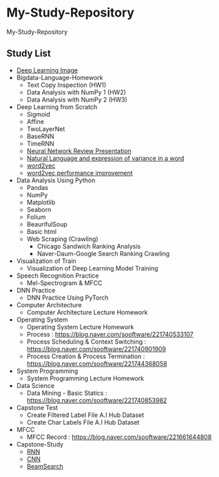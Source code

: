 # My-Study-Repository
 My-Study-Repository  
 
 ## Study List
 * [Deep Learning Image](https://github.com/sh951011/My-Study-Repository/blob/master/deeplearningimage.pdf)
 * Bigdata-Language-Homework  
   + Text Copy Inspection (HW1)  
   + Data Analysis with NumPy 1 (HW2)  
   + Data Analysis with NumPy 2 (HW3)  
 * Deep Learning from Scratch
   + Sigmoid
   + Affine
   + TwoLayerNet
   + BaseRNN
   + TimeRNN
   + [Neural Network Review Presentation](https://github.com/sh951011/My-Study-Repository/blob/master/Deep-Learning-from-Scratch-1_2/Presentation/DL_Chapter1.pdf)
   + [Natural Language and expression of variance in a word](https://github.com/sh951011/My-Study-Repository/blob/master/Deep-Learning-from-Scratch-1_2/Presentation/DL_Chaper2.pdf)
   + [word2vec](https://github.com/sh951011/My-Study-Repository/blob/master/Deep-Learning-from-Scratch-1_2/Presentation/DL_Chaper3.pdf)
   + [word2vec performance improvement](https://github.com/sh951011/My-Study-Repository/blob/master/Deep-Learning-from-Scratch-1_2/Presentation/DL_Chaper4.pdf)
 * Data Analysis Using Python
   + Pandas
   + NumPy
   + Matplotlib
   + Seaborn
   + Folium
   + BeaurifulSoup
   + Basic html
   + Web Scraping (Crawling)
     + Chicago Sandwich Ranking Analysis
     + Naver-Daum-Google Search Ranking Crawling  
 * Visualization of Train
   + Visualization of Deep Learning Model Training
 * Speech Recognition Practice
   + Mel-Spectrogram & MFCC
 * DNN Practice
   + DNN Practice Using PyTorch
 * Computer Architecture  
   + Computer Architecture Lecture Homework
 * Operating System
   + Operating System Lecture Homework
   + Process : https://blog.naver.com/sooftware/221740533107
   + Process Scheduling & Context Switching : https://blog.naver.com/sooftware/221740901909
   + Process Creation & Process Termination : https://blog.naver.com/sooftware/221744368058
 * System Programming
   + System Programming Lecture Homework
 * Data Science
   + Data Mining - Basic Statics : https://blog.naver.com/sooftware/221740853982
 * Capstone Test
   + Create Filtered Label File A.I Hub Dataset
   + Create Char Labels File A.I Hub Dataset
 * MFCC
   + MFCC Record : https://blog.naver.com/sooftware/221661644808
 * Capstone-Study
   + [RNN](https://github.com/sh951011/My-Study-Repository/blob/master/Capstone-Study/RNN.pdf)
   + [CNN](https://github.com/sh951011/My-Study-Repository/blob/master/Capstone-Study/CNN.pdf)
   + [BeamSearch](https://github.com/sh951011/My-Study-Repository/blob/master/Capstone-Study/BeamSearch.pdf)

